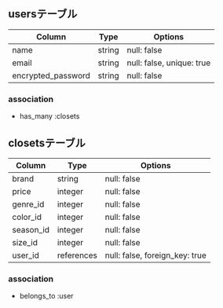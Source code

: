 ## usersテーブル

| Column            | Type   | Options                   |
| ----------------- | ------ | ------------------------- |
|name               | string | null: false               |
|email              | string | null: false, unique: true |
|encrypted_password | string | null: false               |

### association
- has_many :closets


## closetsテーブル

| Column    | Type       | Options                        |
| --------- | ---------- | ------------------------------ |
| brand     | string     | null: false                    |
| price     | integer    | null: false                    |
| genre_id  | integer    | null: false                    |
| color_id  | integer    | null: false                    |
| season_id | integer    | null: false                    |
| size_id   | integer    | null: false                    |
| user_id   | references | null: false, foreign_key: true |

### association
- belongs_to :user